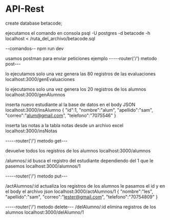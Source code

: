 # API-Rest

create database betacode;

ejecutamos el comando en consola 
psql -U postgres -d betacode -h localhost < /ruta_del_archivo/betacode.sql

--comandos--
npm run dev

usamos postman para enviar peticiones
ejemplo
-----router('/') metodo post---

lo ejecutamos solo una vez genera las 80 registros de las evaluaciones
localhost:3000/genEvaluaciones

lo ejecutamos solo una vez genera los 20 registros de los alumnos
localhost:3000/genAlumnos

inserta nuevo estudiante al la base de datos
en el body JSON
localhost:3000/insAlumno
{
    "id":1,
    "nombre":"alum",
    "apellido":"sam",
    "correo":"alum@gmail.com",
    "telefono":"7075546"
}

inserta las notas a la tabla notas desde un archivo excel
localhost:3000/insNotas

-----router('/') metodo get---

devuelve todos los registros de los alumnos
localhost:3000/alumnos

/alumnos/:id busca el registro del estudiante dependiendo del 1 que  le pasemos
localhost:3000/alumnos/1

-----router('/') metodo put---

/actAlumnos/:id actualiza los registros de los alumnos le pasamos el id y en el body el archivo json
localhost:3000/actAlumnos/1
{
    "nombre":"les",
    "apellido":"sam",
    "correo":"lester@gmail.com",
    "telefono":"70754809"
}

-----router('/') metodo delete---
/delAlumno/:id elimina registros de los alumnos
localhost:3000/delAlumno/1 








